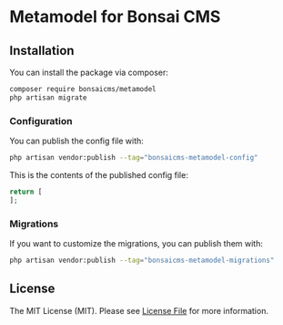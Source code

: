 # Metamodel for Bonsai CMS

## Installation

You can install the package via composer:

```bash
composer require bonsaicms/metamodel
php artisan migrate
```

### Configuration

You can publish the config file with:

```bash
php artisan vendor:publish --tag="bonsaicms-metamodel-config"
```

This is the contents of the published config file:

```php
return [
];
```

### Migrations

If you want to customize the migrations, you can publish them with:

```bash
php artisan vendor:publish --tag="bonsaicms-metamodel-migrations"
```

## License

The MIT License (MIT). Please see [License File](LICENSE.md) for more information.
